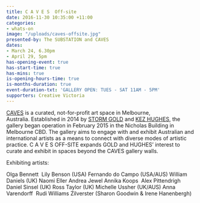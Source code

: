 ```yaml
---
title: C A V E S  Off-site
date: 2016-11-30 10:35:00 +11:00
categories:
- whats-on
image: "/uploads/caves-offsite.jpg"
presented-by: The SUBSTATION and CAVES
dates:
- March 24, 6.30pm
- April 29, 5pm
has-opening-event: true
has-start-time: true
has-mins: true
is-opening-hours-time: true
is-months-duration: true
event-duration-txt: 'GALLERY OPEN: TUES - SAT 11AM - 5PM'
supporters: Creative Victoria
---
```


[CAVES](http://www.cavesgallery.com) is a curated, not-for-profit art space in Melbourne, Australia. Established in 2014 by [STORM GOLD](http://www.stormgold.net) and [KEZ HUGHES](http://kezhughes.tumblr.com), the gallery began operation in February 2015 in the Nicholas Building in Melbourne CBD. The gallery aims to engage with and exhibit Australian and international artists as a means to connect with diverse modes of artistic practice. C A V E S  OFF-SITE expands GOLD and HUGHES’ interest to curate and exhibit in spaces beyond the CAVES gallery walls.

Exhibiting artists:

Olga Bennett 
Lily Benson (USA)
Fernando do Campo (USA/AUS)
William Daniels (UK)
Naomi Eller 
Andrea Jewel 
Annika Koops 
Alex Pittendrigh 
Daniel Sinsel (UK)
Ross Taylor (UK) 
Michelle Ussher (UK/AUS)
Anna Varendorff 
Rudi Williams 
Zilverster (Sharon Goodwin & Irene Hanenbergh) 
